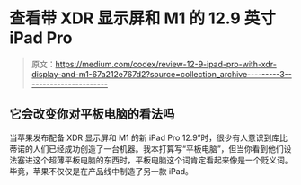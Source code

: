 # 查看带 XDR 显示屏和 M1 的 12.9 英寸 iPad Pro

> 原文：<https://medium.com/codex/review-12-9-ipad-pro-with-xdr-display-and-m1-67a212e767d2?source=collection_archive---------3----------------------->

## 它会改变你对平板电脑的看法吗

当苹果发布配备 XDR 显示屏和 M1 的新 iPad Pro 12.9”时，很少有人意识到库比蒂诺的人们已经成功创造了一台机器。我本打算写“平板电脑”，但当你看到他们设法塞进这个超薄平板电脑的东西时，平板电脑这个词肯定看起来像是一个贬义词。毕竟，苹果不仅仅是在产品线中制造了另一款 iPad。